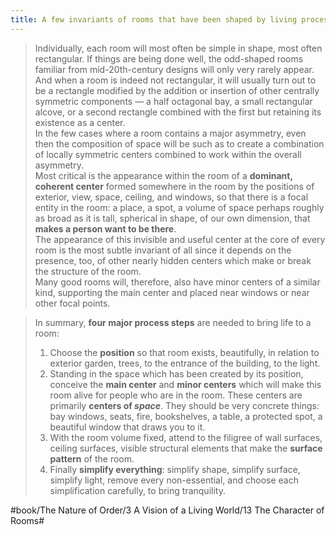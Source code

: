 ```yaml
---
title: A few invariants of rooms that have been shaped by living process
---
```


> Individually, each room will most often be simple in shape, most often rectangular. If things are being done well, the odd-shaped rooms familiar from mid-20th-century designs will only very rarely appear. And when a room is indeed not rectangular, it will usually turn out to be a rectangle modified by the addition or insertion of other centrally symmetric components — a half octagonal bay, a small rectangular alcove, or a second rectangle combined with the first but retaining its existence as a center.  
> In the few cases where a room contains a major asymmetry, even then the composition of space will be such as to create a combination of locally symmetric centers combined to work within the overall asymmetry.  
> Most critical is the appearance within the room of a **dominant, coherent center** formed somewhere in the room by the positions of exterior, view, space, ceiling, and windows, so that there is a focal entity in the room: a place, a spot, a volume of space perhaps roughly as broad as it is tall, spherical in shape, of our own dimension, that **makes a person want to be there**.  
> The appearance of this invisible and useful center at the core of every room is the most subtle invariant of all since it depends on the presence, too, of other nearly hidden centers which make or break the structure of the room.  
> Many good rooms will, therefore, also have minor centers of a similar kind, supporting the main center and placed near windows or near other focal points.  

> In summary, **four major process steps** are needed to bring life to a room:  
> 1. Choose the **position** so that room exists, beautifully, in relation to exterior garden, trees, to the entrance of the building, to the light.  
> 2. Standing in the space which has been created by its position, conceive the **main center** and **minor centers** which will make this room alive for people who are in the room. These centers are primarily **centers of *space***. They should be very concrete things: bay windows, seats, fire, bookshelves, a table, a protected spot, a beautiful window that draws you to it.  
> 3. With the room volume fixed, attend to the filigree of wall surfaces, ceiling surfaces, visible structural elements that make the **surface pattern** of the room.  
> 4. Finally **simplify everything**: simplify shape, simplify surface, simplify light, remove every non-essential, and choose each simplification carefully, to bring tranquility.  

#book/The Nature of Order/3 A Vision of a Living World/13 The Character of Rooms#